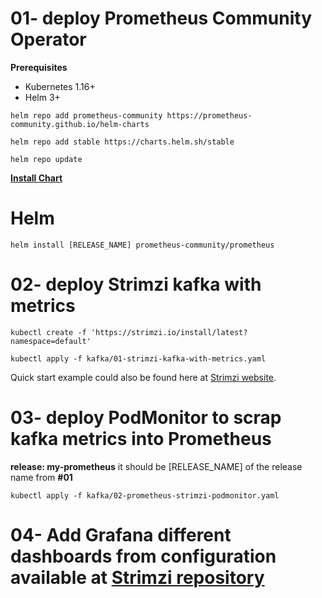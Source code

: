 # 01-  deploy Prometheus Community Operator

**Prerequisites**
* Kubernetes 1.16+
* Helm 3+

`helm repo add prometheus-community https://prometheus-community.github.io/helm-charts`

`helm repo add stable https://charts.helm.sh/stable`

`helm repo update`

**[Install Chart](https://artifacthub.io/packages/helm/prometheus-worawutchan/prometheus#install-chart)**
# Helm

`helm install [RELEASE_NAME] prometheus-community/prometheus`


# 02-  deploy Strimzi kafka with metrics

`kubectl create -f 'https://strimzi.io/install/latest?namespace=default'`

`kubectl apply -f kafka/01-strimzi-kafka-with-metrics.yaml`

Quick start example could also be found here at [Strimzi website](https://strimzi.io/quickstarts/).

# 03-  deploy PodMonitor to scrap kafka metrics into Prometheus
**release: my-prometheus** it should be [RELEASE_NAME] of the release name from **#01**

`kubectl apply -f kafka/02-prometheus-strimzi-podmonitor.yaml`

# 04-  Add Grafana different dashboards from configuration available at [Strimzi repository](https://github.com/strimzi/strimzi-kafka-operator/tree/main/examples/metrics/grafana-dashboards)

